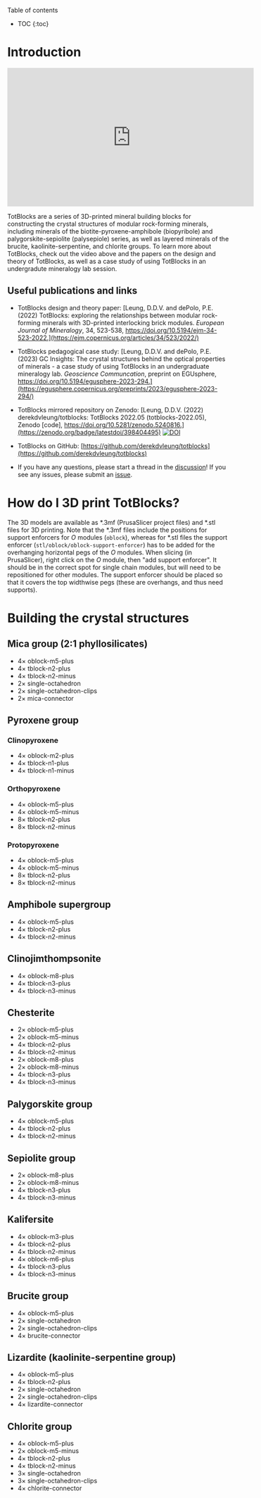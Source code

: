 Table of contents
* TOC
{:toc}

<!-- This is a test landing page for TotBlocks. -->

<!-- TODO: add paper link, youtube resources, printables -->

# Introduction

<iframe width="560" height="315" src="https://www.youtube.com/embed/pNsD5MDUdqU" title="YouTube video player" frameborder="0" allow="accelerometer; autoplay; clipboard-write; encrypted-media; gyroscope; picture-in-picture; web-share" allowfullscreen></iframe>

TotBlocks are a series of 3D-printed mineral building blocks for constructing the crystal structures of modular rock-forming minerals, including minerals of the biotite-pyroxene-amphibole (biopyribole) and palygorskite-sepiolite (palysepiole) series, as well as layered minerals of the brucite, kaolinite-serpentine, and chlorite groups. To learn more about TotBlocks, check out the video above and the papers on the design and theory of TotBlocks, as well as a case study of using TotBlocks in an undergradute mineralogy lab session.

## Useful publications and links

* TotBlocks design and theory paper: [Leung, D.D.V. and dePolo, P.E. (2022) TotBlocks: exploring the relationships between modular rock-forming minerals with 3D-printed interlocking brick modules. _European Journal of Mineralogy_, 34, 523-538, https://doi.org/10.5194/ejm-34-523-2022.](https://ejm.copernicus.org/articles/34/523/2022/)

* TotBlocks pedagogical case study: [Leung, D.D.V. and dePolo, P.E. (2023) GC Insights: The crystal structures behind the optical properties of minerals - a case study of using TotBlocks in an undergraduate mineralogy lab. _Geoscience Communcation_, preprint on EGUsphere, https://doi.org/10.5194/egusphere-2023-294.](https://egusphere.copernicus.org/preprints/2023/egusphere-2023-294/)

* TotBlocks mirrored repository on Zenodo: [Leung, D.D.V. (2022) derekdvleung/totblocks: TotBlocks 2022.05 (totblocks-2022.05), Zenodo [code], https://doi.org/10.5281/zenodo.5240816.](https://zenodo.org/badge/latestdoi/398404495) [![DOI](https://zenodo.org/badge/398404495.svg)](https://zenodo.org/badge/latestdoi/398404495)

* TotBlocks on GitHub: [https://github.com/derekdvleung/totblocks](https://github.com/derekdvleung/totblocks)

*  If you have any questions, please start a thread in the [discussion](https://github.com/derekdvleung/totblocks/discussions)!
If you see any issues, please submit an [issue](https://github.com/derekdvleung/totblocks/issues).

# How do I 3D print TotBlocks?

The 3D models are available as \*.3mf (PrusaSlicer project files) and \*.stl files for 3D printing. 
Note that the \*.3mf files include the positions for support enforcers for *O* modules (`oblock`), 
whereas for \*.stl files the support enforcer (`stl/oblock/oblock-support-enforcer`) has to be added for the overhanging horizontal pegs of the *O* modules. 
When slicing (in PrusaSlicer), right click on the *O* module, then "add support enforcer".
It should be in the correct spot for single chain modules, but will need to be repositioned for other modules.
The support enforcer should be placed so that it covers the top widthwise pegs (these are overhangs, and thus need supports).

# Building the crystal structures

## Mica group (2:1 phyllosilicates)

- 4× oblock-m5-plus
- 4× tblock-n2-plus
- 4× tblock-n2-minus
- 2× single-octahedron
- 2× single-octahedron-clips
- 2× mica-connector

## Pyroxene group

### Clinopyroxene

- 4× oblock-m2-plus
- 4× tblock-n1-plus
- 4× tblock-n1-minus

### Orthopyroxene

- 4× oblock-m5-plus
- 4× oblock-m5-minus
- 8× tblock-n2-plus
- 8× tblock-n2-minus

### Protopyroxene

- 4× oblock-m5-plus
- 4× oblock-m5-minus
- 8× tblock-n2-plus
- 8× tblock-n2-minus

## Amphibole supergroup

- 4× oblock-m5-plus
- 4× tblock-n2-plus
- 4× tblock-n2-minus

## Clinojimthompsonite

- 4× oblock-m8-plus
- 4× tblock-n3-plus
- 4× tblock-n3-minus

## Chesterite

- 2× oblock-m5-plus
- 2× oblock-m5-minus
- 4× tblock-n2-plus
- 4× tblock-n2-minus
- 2× oblock-m8-plus
- 2× oblock-m8-minus
- 4× tblock-n3-plus
- 4× tblock-n3-minus

## Palygorskite group

- 4× oblock-m5-plus
- 4× tblock-n2-plus
- 4× tblock-n2-minus

## Sepiolite group

- 2× oblock-m8-plus
- 2× oblock-m8-minus
- 4× tblock-n3-plus
- 4× tblock-n3-minus

## Kalifersite

- 4× oblock-m3-plus
- 4× tblock-n2-plus
- 4× tblock-n2-minus
- 4× oblock-m6-plus
- 4× tblock-n3-plus
- 4× tblock-n3-minus

## Brucite group

- 4× oblock-m5-plus
- 2× single-octahedron
- 2× single-octahedron-clips
- 4× brucite-connector

## Lizardite (kaolinite-serpentine group)

- 4× oblock-m5-plus
- 4× tblock-n2-plus
- 2× single-octahedron
- 2× single-octahedron-clips
- 4× lizardite-connector

## Chlorite group

- 4× oblock-m5-plus
- 2× oblock-m5-minus
- 4× tblock-n2-plus
- 4× tblock-n2-minus
- 3× single-octahedron
- 3× single-octahedron-clips
- 4× chlorite-connector
